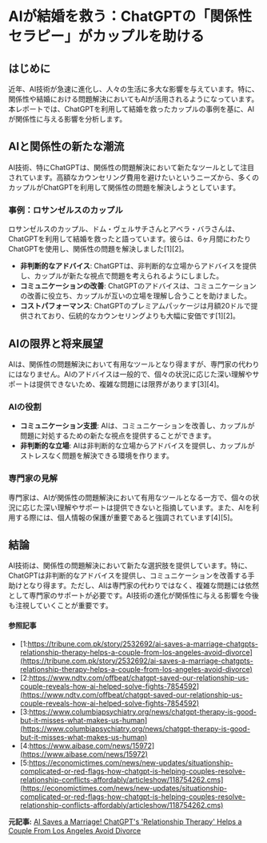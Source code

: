 # AIが結婚を救う：ChatGPTの「関係性セラピー」がカップルを助ける

## はじめに

近年、AI技術が急速に進化し、人々の生活に多大な影響を与えています。特に、関係性や結婚における問題解決においてもAIが活用されるようになっています。本レポートでは、ChatGPTを利用して結婚を救ったカップルの事例を基に、AIが関係性に与える影響を分析します。

## AIと関係性の新たな潮流

AI技術、特にChatGPTは、関係性の問題解決において新たなツールとして注目されています。高額なカウンセリング費用を避けたいというニーズから、多くのカップルがChatGPTを利用して関係性の問題を解決しようとしています。

### 事例：ロサンゼルスのカップル

ロサンゼルスのカップル、ドム・ヴェルサチさんとアベラ・バラさんは、ChatGPTを利用して結婚を救ったと語っています。彼らは、6ヶ月間にわたりChatGPTを使用し、関係性の問題を解決しました[1][2]。

- **非判断的なアドバイス**: ChatGPTは、非判断的な立場からアドバイスを提供し、カップルが新たな視点で問題を考えられるようにしました。
- **コミュニケーションの改善**: ChatGPTのアドバイスは、コミュニケーションの改善に役立ち、カップルが互いの立場を理解し合うことを助けました。
- **コストパフォーマンス**: ChatGPTのプレミアムパッケージは月額20ドルで提供されており、伝統的なカウンセリングよりも大幅に安価です[1][2]。

## AIの限界と将来展望

AIは、関係性の問題解決において有用なツールとなり得ますが、専門家の代わりにはなりません。AIのアドバイスは一般的で、個々の状況に応じた深い理解やサポートは提供できないため、複雑な問題には限界があります[3][4]。

### AIの役割

- **コミュニケーション支援**: AIは、コミュニケーションを改善し、カップルが問題に対処するための新たな視点を提供することができます。
- **非判断的な立場**: AIは非判断的な立場からアドバイスを提供し、カップルがストレスなく問題を解決できる環境を作ります。

### 専門家の見解

専門家は、AIが関係性の問題解決において有用なツールとなる一方で、個々の状況に応じた深い理解やサポートは提供できないと指摘しています。また、AIを利用する際には、個人情報の保護が重要であると強調されています[4][5]。

## 結論

AI技術は、関係性の問題解決において新たな選択肢を提供しています。特に、ChatGPTは非判断的なアドバイスを提供し、コミュニケーションを改善する手助けとなり得ます。ただし、AIは専門家の代わりではなく、複雑な問題には依然として専門家のサポートが必要です。AI技術の進化が関係性に与える影響を今後も注視していくことが重要です。

#### 参照記事
- [1:https://tribune.com.pk/story/2532692/ai-saves-a-marriage-chatgpts-relationship-therapy-helps-a-couple-from-los-angeles-avoid-divorce](https://tribune.com.pk/story/2532692/ai-saves-a-marriage-chatgpts-relationship-therapy-helps-a-couple-from-los-angeles-avoid-divorce)
- [2:https://www.ndtv.com/offbeat/chatgpt-saved-our-relationship-us-couple-reveals-how-ai-helped-solve-fights-7854592](https://www.ndtv.com/offbeat/chatgpt-saved-our-relationship-us-couple-reveals-how-ai-helped-solve-fights-7854592)
- [3:https://www.columbiapsychiatry.org/news/chatgpt-therapy-is-good-but-it-misses-what-makes-us-human](https://www.columbiapsychiatry.org/news/chatgpt-therapy-is-good-but-it-misses-what-makes-us-human)
- [4:https://www.aibase.com/news/15972](https://www.aibase.com/news/15972)
- [5:https://economictimes.com/news/new-updates/situationship-complicated-or-red-flags-how-chatgpt-is-helping-couples-resolve-relationship-conflicts-affordably/articleshow/118754262.cms](https://economictimes.com/news/new-updates/situationship-complicated-or-red-flags-how-chatgpt-is-helping-couples-resolve-relationship-conflicts-affordably/articleshow/118754262.cms)


**元記事:** [ AI Saves a Marriage! ChatGPT's 'Relationship Therapy' Helps a Couple From Los Angeles Avoid Divorce](https://tribune.com.pk/story/2532692/ai-saves-a-marriage-chatgpts-relationship-therapy-helps-a-couple-from-los-angeles-avoid-divorce)